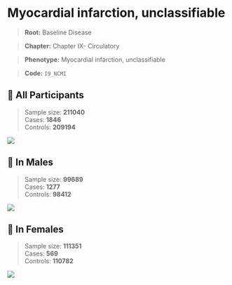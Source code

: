 # Myocardial infarction, unclassifiable

> **Root:** Baseline Disease  

> **Chapter:** Chapter IX- Circulatory  

> **Phenotype:** Myocardial infarction, unclassifiable  

> **Code:** `I9_NCMI`

## 🧪 All Participants  
> Sample size: **211040**  
> Cases: **1846**  
> Controls: **209194**
<img src="/Disease/Figures/ALL/Incidence/I9_NCMI.png"/>
<CsvTable src="/Disease/Data/ALL/Incidence/COX_I9_NCMI.csv" label="🔍 View full results" />

## 👨 In Males  
> Sample size: **99689**  
> Cases: **1277**  
> Controls: **98412**
<img src="/Disease/Figures/Male/Incidence/I9_NCMI.png"/>
<CsvTable src="/Disease/Data/Male/Incidence/COX_I9_NCMI.csv" label="🔍 View full results" />

## 👩 In Females  
> Sample size: **111351**  
> Cases: **569**  
> Controls: **110782**
<img src="/Disease/Figures/Female/Incidence/I9_NCMI.png"/>
<CsvTable src="/Disease/Data/Female/Incidence/COX_I9_NCMI.csv" label="🔍 View full results" />
